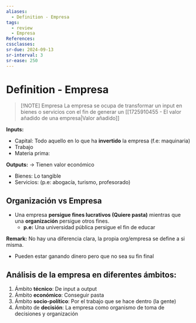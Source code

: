 ```yaml
---
aliases:
  - Definition - Empresa
tags:
  - review
  - Empresa
References: 
cssclasses:
sr-due: 2024-09-13
sr-interval: 3
sr-ease: 250
---
```

# Definition - Empresa
> [!NOTE] Empresa
> La empresa se ocupa de transformar un input en bienes o servicios con el fin de generar un  [[1725910455 - El valor añadido de una empresa|Valor añadido]]

**Inputs:**
+ Capital: Todo aquello en lo que ha **invertido** la empresa (f.e: maquinaria)
+ Trabajo
+ Materia prima: 

**Outputs:** → Tienen valor económico
+ Bienes: Lo tangible
+ Servicios: (p.e: abogacía, turismo, profesorado)

## Organización vs Empresa
+ Una empresa **persigue fines lucrativos (Quiere pasta)** mientras que una **organización** persigue otros fines. 
	+ **p.e:** Una universidad pública persigue el fin de educar

**Remark:**
No hay una diferencia clara, la propia org/empresa se define a si misma. 
+ Pueden estar ganando dinero pero que no sea su fin final 

## Análisis de la empresa en diferentes ámbitos: 
1. Ámbito **técnico**: De input a output
2. Ámbito **económico**: Conseguir pasta
3. Ámbito **socio-político**: Por el trabajo que se hace dentro (la gente)
4. Ámbito de **decisión**: La empresa como organismo de toma de decisiones y organización